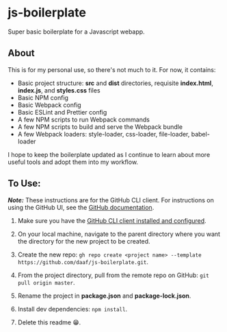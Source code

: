 # js-boilerplate

Super basic boilerplate for a Javascript webapp.

## About

This is for my personal use, so there's not much to it. For now, it contains:

-   Basic project structure: **src** and **dist** directories, requisite **index.html**, **index.js**, and **styles.css** files
-   Basic NPM config
-   Basic Webpack config
-   Basic ESLint and Prettier config
-   A few NPM scripts to run Webpack commands
-   A few NPM scripts to build and serve the Webpack bundle
-   A few Webpack loaders: style-loader, css-loader, file-loader, babel-loader

I hope to keep the boilerplate updated as I continue to learn about more useful tools and adopt them into my workflow.

## To Use:

**_Note:_** These instructions are for the GitHub CLI client. For instructions on using the GitHub UI, see the [GitHub documentation](https://docs.github.com/en/free-pro-team@latest/github/creating-cloning-and-archiving-repositories/creating-a-repository-from-a-template).

1. Make sure you have the [GitHub CLI client installed and configured](https://github.com/cli/cli).

2. On your local machine, navigate to the parent directory where you want the directory for the new project to be created.

3. Create the new repo:
   `gh repo create <project name> --template https://github.com/daaf/js-boilerplate.git`.

4. From the project directory, pull from the remote repo on GitHub: `git pull origin master`.

5. Rename the project in **package.json** and **package-lock.json**.

6. Install dev dependencies:
   `npm install`.

7. Delete this readme :grin:.
